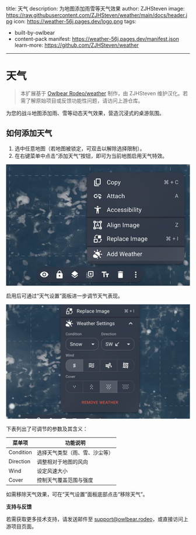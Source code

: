 title: 天气
description: 为地图添加雨雪等天气效果
author: ZJHSteven
image: https://raw.githubusercontent.com/ZJHSteven/weather/main/docs/header.jpg
icon: https://weather-56j.pages.dev/logo.png
tags:
  - built-by-owlbear
  - content-pack
manifest: https://weather-56j.pages.dev/manifest.json
learn-more: https://github.com/ZJHSteven/weather
---

# 天气

> 本扩展基于 [Owlbear Rodeo/weather](https://github.com/owlbear-rodeo/weather) 制作，由 ZJHSteven 维护汉化。若需了解原始项目或反馈功能性问题，请访问上游仓库。

为您的战斗地图添加雨、雪等动态天气效果，营造沉浸式的桌游氛围。

## 如何添加天气

1. 选中任意地图（若地图被锁定，可双击以解除选择限制）。
2. 在右键菜单中点击“添加天气”按钮，即可为当前地图启用天气特效。

![“添加天气”菜单项](https://raw.githubusercontent.com/ZJHSteven/weather/main/docs/add.jpg)

启用后可通过“天气设置”面板进一步调节天气表现。

![“天气设置”菜单项](https://raw.githubusercontent.com/ZJHSteven/weather/main/docs/settings.jpg)

下表列出了可调节的参数及其含义：

| 菜单项   | 功能说明                     |
| -------- | ---------------------------- |
| Condition | 选择天气类型（雨、雪、沙尘等） |
| Direction | 调整相对于地图的风向           |
| Wind      | 设定风速大小                   |
| Cover     | 控制天气覆盖范围与强度           |

如需移除天气效果，可在“天气设置”面板底部点击“移除天气”。

**支持与反馈**

若需获取更多技术支持，请发送邮件至 <support@owlbear.rodeo>，或直接访问上游项目页面。
